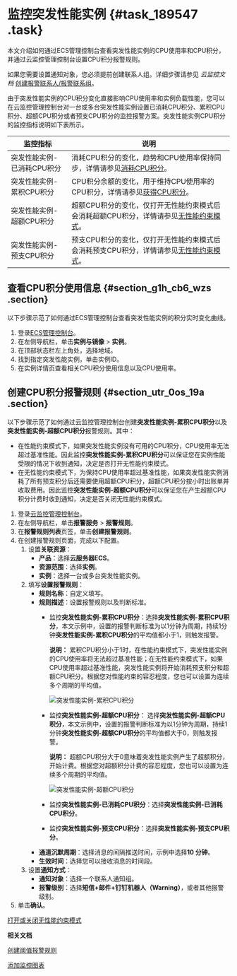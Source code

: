# 监控突发性能实例 {#task_189547 .task}

本文介绍如何通过ECS管理控制台查看突发性能实例的CPU使用率和CPU积分，并通过云监控管理控制台设置CPU积分报警规则。

如果您需要设置通知对象，您必须提前创建联系人组。详细步骤请参见 *云监控文档* [创建报警联系人/报警联系组](../../../../../cn.zh-CN/用户指南/报警服务/报警联系人/创建报警联系人__报警联系组.md#)。

由于突发性能实例的CPU积分变化直接影响CPU使用率和实例负载性能，您可以在云监控管理控制台对一台或多台突发性能实例设置已消耗CPU积分、累积CPU积分、超额CPU积分或者预支CPU积分的监控报警方案。突发性能实例CPU积分的监控指标说明如下表所示。

|监控指标|说明|
|----|--|
|突发性能实例-已消耗CPU积分|消耗CPU积分的变化，趋势和CPU使用率保持同步，详情请参见[消耗CPU积分](cn.zh-CN/实例/选择实例规格/突发型（入门级）/突发性能实例概述.md#section_1wo_8vj_2yd)。|
|突发性能实例-累积CPU积分|CPU积分余额的变化，用于维持CPU使用率的CPU积分，详情请参见[获得CPU积分](cn.zh-CN/实例/选择实例规格/突发型（入门级）/突发性能实例概述.md#section_h4n_jgr_6b4)。|
|突发性能实例-超额CPU积分|超额CPU积分的变化，仅打开无性能约束模式后会消耗超额CPU积分，详情请参见[无性能约束模式](cn.zh-CN/实例/选择实例规格/突发型（入门级）/突发性能实例概述.md#section_i6c_2kn_y5s)。|
|突发性能实例-预支CPU积分|预支CPU积分的变化，仅打开无性能约束模式后会消耗预支CPU积分，详情请参见[无性能约束模式](cn.zh-CN/实例/选择实例规格/突发型（入门级）/突发性能实例概述.md#section_i6c_2kn_y5s)。|

## 查看CPU积分使用信息 {#section_g1h_cb6_wzs .section}

以下步骤示范了如何通过ECS管理控制台查看突发性能实例的积分实时变化曲线。

1.  登录[ECS管理控制台](https://ecs.console.aliyun.com)。
2.  在左侧导航栏，单击**实例与镜像** \> **实例**。
3.  在顶部状态栏左上角处，选择地域。
4.  找到指定突发性能实例，单击实例ID。
5.  在实例详情页查看相关CPU积分使用信息以及CPU使用率。

## 创建CPU积分报警规则 {#section_utr_0os_19a .section}

以下步骤示范了如何通过云监控管理控制台创建**突发性能实例-累积CPU积分**以及**突发性能实例-超额CPU积分**报警规则。其中：

-   在性能约束模式下，如果突发性能实例没有可用的CPU积分，CPU使用率无法超过基准性能。因此监控**突发性能实例-累积CPU积分**可以保证您在实例性能受限的情况下收到通知，决定是否打开无性能约束模式。
-   在无性能约束模式下，为保持CPU使用率超过基准性能，如果突发性能实例消耗了所有预支积分后还需要使用超额CPU积分，超额CPU积分按小时出账单并收取费用。因此监控**突发性能实例-超额CPU积分**可以保证您在产生超额CPU积分计费时收到通知，决定是否关闭无性能约束模式。

1.  登录[云监控管理控制台](https://cloudmonitor.console.aliyun.com)。
2.  在左侧导航栏，单击**报警服务** \> **报警规则**。
3.  在**报警规则列表**页签，单击**创建报警规则**。
4.  在创建报警规则页面，完成以下配置。 
    1.  设置**关联资源**： 
        -   **产品**：选择**云服务器ECS**。
        -   **资源范围**：选择**实例**。
        -   **实例**：选择一台或多台突发性能实例。
    2.  填写**设置报警规则**： 
        -   **规则名称**：自定义填写。
        -   **规则描述**：设置报警规则以及判断标准。
            -   监控**突发性能实例-累积CPU积分**：选择**突发性能实例-累积CPU积分**，本文示例中，设置的报警判断标准为以1分钟为周期，持续1分钟**突发性能实例-累积CPU积分**的平均值都小于1，则触发报警。

                **说明：** 累积CPU积分小于1时，在性能约束模式下，突发性能实例的CPU使用率将无法超过基准性能；在无性能约束模式下，如果CPU使用率超过基准性能，突发性能实例将开始消耗预支积分和超额CPU积分。根据您对性能约束的容忍程度，您也可以设置为连续多个周期的平均值。

                ![突发性能实例-累积CPU积分](http://static-aliyun-doc.oss-cn-hangzhou.aliyuncs.com/assets/img/163496/156896880258012_zh-CN.png)

            -   监控**突发性能实例-超额CPU积分**： 选择**突发性能实例-超额CPU积分**，本文示例中，设置的报警判断标准为以1分钟为周期，持续1分钟**突发性能实例-超额CPU积分**的平均值都大于0，则触发报警。

                **说明：** 超额CPU积分大于0意味着突发性能实例产生了超额积分，开始计费。根据您对超额积分计费的容忍程度，您也可以设置为连续多个周期的平均值。

                ![突发性能实例-超额CPU积分](http://static-aliyun-doc.oss-cn-hangzhou.aliyuncs.com/assets/img/163496/156896880258013_zh-CN.png)

            -   监控**突发性能实例-已消耗CPU积分**：选择**突发性能实例-已消耗CPU积分**。
            -   监控**突发性能实例-预支CPU积分**：选择**突发性能实例-预支CPU积分**。
        -   **通道沉默周期**：选择消息的间隔推送时间，示例中选择**10 分钟**。
        -   **生效时间**：选择您可以接收消息的时间段。
    3.  设置**通知方式**： 
        -   **通知对象**：选择一个联系人通知组。
        -   **报警级别**：选择**短信+邮件+钉钉机器人（Warning）**，或者其他报警级别。
5.  单击**确认**。

[打开或关闭无性能约束模式](cn.zh-CN/实例/选择实例规格/突发型（入门级）/管理性能模式.md#)

**相关文档**  


[创建阈值报警规则](../../../../../cn.zh-CN/用户指南/报警服务/报警规则/创建阈值报警规则.md#)

[添加监控图表](../../../../../cn.zh-CN/用户指南/可视化报表/使用Dashboard/添加监控图表.md#)

